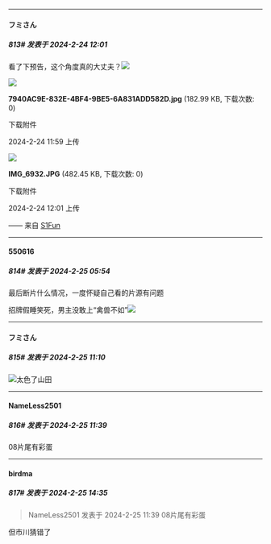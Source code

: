 ﻿
*****

####  フミさん  
##### 813#       发表于 2024-2-24 12:01

看了下预告，这个角度真的大丈夫？<img src="https://static.saraba1st.com/image/smiley/face2017/002.png" referrerpolicy="no-referrer">

<img src="https://img.saraba1st.com/forum/202402/24/115921cssszqx52wm00qxg.jpg" referrerpolicy="no-referrer">

<strong>7940AC9E-832E-4BF4-9BE5-6A831ADD582D.jpg</strong> (182.99 KB, 下载次数: 0)

下载附件

2024-2-24 11:59 上传

<img src="https://img.saraba1st.com/forum/202402/24/120114e31182z181232286.jpg" referrerpolicy="no-referrer">

<strong>IMG_6932.JPG</strong> (482.45 KB, 下载次数: 0)

下载附件

2024-2-24 12:01 上传

—— 来自 [S1Fun](https://s1fun.koalcat.com)


*****

####  550616  
##### 814#       发表于 2024-2-25 05:54

最后断片什么情况，一度怀疑自己看的片源有问题

招牌假睡笑死，男主没敢上“禽兽不如”<img src="https://static.saraba1st.com/image/smiley/face2017/077.png" referrerpolicy="no-referrer">


*****

####  フミさん  
##### 815#       发表于 2024-2-25 11:10

<img src="https://static.saraba1st.com/image/smiley/face2017/077.png" referrerpolicy="no-referrer">太色了山田


*****

####  NameLess2501  
##### 816#       发表于 2024-2-25 11:39

08片尾有彩蛋


*****

####  birdma  
##### 817#       发表于 2024-2-25 14:35

<blockquote>NameLess2501 发表于 2024-2-25 11:39
08片尾有彩蛋</blockquote>
但市川猜错了

